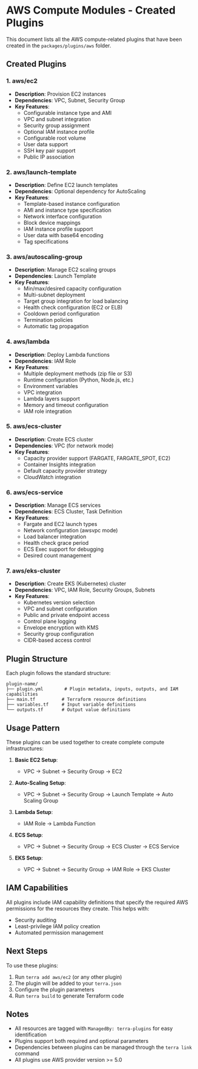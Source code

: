 # AWS Compute Modules - Created Plugins

This document lists all the AWS compute-related plugins that have been created in the `packages/plugins/aws` folder.

## Created Plugins

### 1. **aws/ec2**
- **Description**: Provision EC2 instances
- **Dependencies**: VPC, Subnet, Security Group
- **Key Features**:
  - Configurable instance type and AMI
  - VPC and subnet integration
  - Security group assignment
  - Optional IAM instance profile
  - Configurable root volume
  - User data support
  - SSH key pair support
  - Public IP association

### 2. **aws/launch-template**
- **Description**: Define EC2 launch templates
- **Dependencies**: Optional dependency for AutoScaling
- **Key Features**:
  - Template-based instance configuration
  - AMI and instance type specification
  - Network interface configuration
  - Block device mappings
  - IAM instance profile support
  - User data with base64 encoding
  - Tag specifications

### 3. **aws/autoscaling-group**
- **Description**: Manage EC2 scaling groups
- **Dependencies**: Launch Template
- **Key Features**:
  - Min/max/desired capacity configuration
  - Multi-subnet deployment
  - Target group integration for load balancing
  - Health check configuration (EC2 or ELB)
  - Cooldown period configuration
  - Termination policies
  - Automatic tag propagation

### 4. **aws/lambda**
- **Description**: Deploy Lambda functions
- **Dependencies**: IAM Role
- **Key Features**:
  - Multiple deployment methods (zip file or S3)
  - Runtime configuration (Python, Node.js, etc.)
  - Environment variables
  - VPC integration
  - Lambda layers support
  - Memory and timeout configuration
  - IAM role integration

### 5. **aws/ecs-cluster**
- **Description**: Create ECS cluster
- **Dependencies**: VPC (for network mode)
- **Key Features**:
  - Capacity provider support (FARGATE, FARGATE_SPOT, EC2)
  - Container Insights integration
  - Default capacity provider strategy
  - CloudWatch integration

### 6. **aws/ecs-service**
- **Description**: Manage ECS services
- **Dependencies**: ECS Cluster, Task Definition
- **Key Features**:
  - Fargate and EC2 launch types
  - Network configuration (awsvpc mode)
  - Load balancer integration
  - Health check grace period
  - ECS Exec support for debugging
  - Desired count management

### 7. **aws/eks-cluster**
- **Description**: Create EKS (Kubernetes) cluster
- **Dependencies**: VPC, IAM Role, Security Groups, Subnets
- **Key Features**:
  - Kubernetes version selection
  - VPC and subnet configuration
  - Public and private endpoint access
  - Control plane logging
  - Envelope encryption with KMS
  - Security group configuration
  - CIDR-based access control

## Plugin Structure

Each plugin follows the standard structure:
```
plugin-name/
├── plugin.yml        # Plugin metadata, inputs, outputs, and IAM capabilities
├── main.tf          # Terraform resource definitions
├── variables.tf     # Input variable definitions
└── outputs.tf       # Output value definitions
```

## Usage Pattern

These plugins can be used together to create complete compute infrastructures:

1. **Basic EC2 Setup**:
   - VPC → Subnet → Security Group → EC2

2. **Auto-Scaling Setup**:
   - VPC → Subnet → Security Group → Launch Template → Auto Scaling Group

3. **Lambda Setup**:
   - IAM Role → Lambda Function

4. **ECS Setup**:
   - VPC → Subnet → Security Group → ECS Cluster → ECS Service

5. **EKS Setup**:
   - VPC → Subnet → Security Group → IAM Role → EKS Cluster

## IAM Capabilities

All plugins include IAM capability definitions that specify the required AWS permissions for the resources they create. This helps with:
- Security auditing
- Least-privilege IAM policy creation
- Automated permission management

## Next Steps

To use these plugins:
1. Run `terra add aws/ec2` (or any other plugin)
2. The plugin will be added to your `terra.json`
3. Configure the plugin parameters
4. Run `terra build` to generate Terraform code

## Notes

- All resources are tagged with `ManagedBy: terra-plugins` for easy identification
- Plugins support both required and optional parameters
- Dependencies between plugins can be managed through the `terra link` command
- All plugins use AWS provider version >= 5.0

